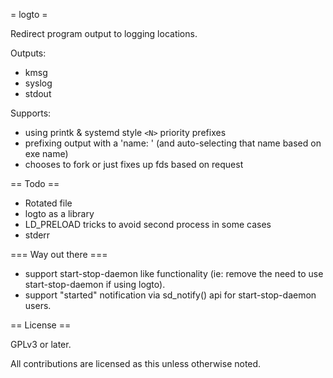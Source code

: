 = logto =

Redirect program output to logging locations.

Outputs:

 - kmsg
 - syslog
 - stdout

Supports:

 - using printk & systemd style `<N>` priority prefixes
 - prefixing output with a 'name: ' (and auto-selecting that name based on exe name)
 - chooses to fork or just fixes up fds based on request

== Todo ==

 - Rotated file
 - logto as a library
 - LD_PRELOAD tricks to avoid second process in some cases
 - stderr


=== Way out there ===

 - support start-stop-daemon like functionality (ie: remove the need to use
   start-stop-daemon if using logto).
 - support "started" notification via sd_notify() api for start-stop-daemon
   users.

== License ==

GPLv3 or later.

All contributions are licensed as this unless otherwise noted.
